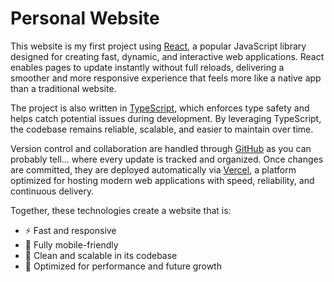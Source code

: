 # Personal Website

This website is my first project using [React](https://react.dev/), a popular JavaScript library designed for creating fast, dynamic, and interactive web applications. React enables pages to update instantly without full reloads, delivering a smoother and more responsive experience that feels more like a native app than a traditional website.

The project is also written in [TypeScript](https://www.typescriptlang.org/), which enforces type safety and helps catch potential issues during development. By leveraging TypeScript, the codebase remains reliable, scalable, and easier to maintain over time.

Version control and collaboration are handled through [GitHub](https://github.com/) as you can probably tell... where every update is tracked and organized. Once changes are committed, they are deployed automatically via [Vercel](https://vercel.com/), a platform optimized for hosting modern web applications with speed, reliability, and continuous delivery.

Together, these technologies create a website that is:

- ⚡ Fast and responsive
- 📱 Fully mobile-friendly
- 🧹 Clean and scalable in its codebase
- 🚀 Optimized for performance and future growth
